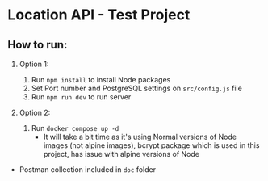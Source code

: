 # Location API - Test Project

## How to run:

1. Option 1:

   1. Run `npm install` to install Node packages
   2. Set Port number and PostgreSQL settings on `src/config.js` file
   3. Run `npm run dev` to run server

2. Option 2:

   1. Run `docker compose up -d`
      - It will take a bit time as it's using Normal versions of Node images (not alpine images), bcrypt package which is used in this project, has issue with alpine versions of Node

- Postman collection included in `doc` folder

